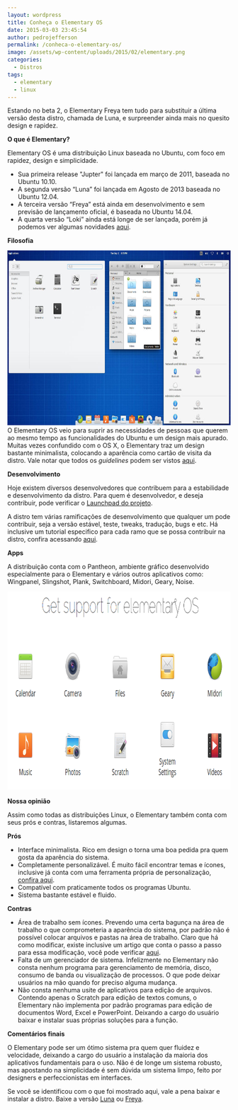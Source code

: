 ```yaml
---
layout: wordpress
title: Conheça o Elementary OS
date: 2015-03-03 23:45:54
author: pedrojefferson
permalink: /conheca-o-elementary-os/
image: /assets/wp-content/uploads/2015/02/elementary.png
categories:
  - Distros
tags:
  - elementary
  - linux
---
```


Estando no beta 2, o Elementary Freya tem tudo para substituir a última versão desta distro, chamada de Luna, e surpreender ainda mais no quesito design e rapidez.

<strong>O que é Elementary?</strong>

Elementary OS é uma distribuição Linux baseada no Ubuntu, com foco em rapidez, design e simplicidade.
<ul>
	<li>Sua primeira release "Jupter" foi lançada em março de 2011, baseada no Ubuntu 10.10.</li>
	<li>A segunda versão “Luna” foi lançada em Agosto de 2013 baseada no Ubuntu 12.04.</li>
	<li>A terceira versão “Freya” está ainda em desenvolvimento e sem previsão de lançamento oficial, é baseada no Ubuntu 14.04.</li>
	<li>A quarta versão “Loki” ainda está longe de ser lançada, porém já podemos ver algumas novidades <a title="Elementary 0.4" href="http://elementaryosbr.org/sistema/novidades-elementary-os-0-4/" target="_blank">aqui</a>.</li>
</ul>
<strong>Filosofia</strong>

<a href="/assets/wp-content/uploads/2015/02/ui.jpeg"><img class="aligncenter wp-image-1062" src="/assets/wp-content/uploads/2015/02/ui.jpeg" alt="User Interface" width="699" height="395" /></a>
O Elementary OS veio para suprir as necessidades de pessoas que querem ao mesmo tempo as funcionalidades do Ubuntu e um design mais apurado. Muitas vezes confundido com o OS X, o Elementary traz um design bastante minimalista, colocando a aparência como cartão de visita da distro. Vale notar que todos os <em>guidelines</em> podem ser vistos <a title="Human Interface Guidelines Elementary" href="//elementary.io/docs/human-interface-guidelines" target="_blank">aqui</a>.

<strong>Desenvolvimento</strong>

Hoje existem diversos desenvolvedores que contribuem para a estabilidade e desenvolvimento da distro. Para quem é desenvolvedor, e deseja contribuir, pode verificar o <a title="ElementaryOS" href="https://launchpad.net/elementaryos" target="_blank">Launchpad do projeto</a>.

A distro tem várias ramificações de desenvolvimento que qualquer um pode contribuir, seja a versão estável, teste, tweaks, tradução, bugs e etc. Há inclusive um tutorial especifico para cada ramo que se possa contribuir na distro, confira acessando <a title="Developer Space" href="http://elementary.io/developer" target="_blank">aqui</a>.

<strong>Apps</strong>

A distribuição conta com o Pantheon, ambiente gráfico desenvolvido especialmente para o Elementary e vários outros aplicativos como: Wingpanel, Slingshot, Plank, Switchboard, Midori, Geary, Noise.

<a href="/assets/wp-content/uploads/2015/02/apps.png"><img class="aligncenter wp-image-1057 size-full" src="/assets/wp-content/uploads/2015/02/apps.png" alt="apps-elementary" width="929" height="448" /></a>

<strong>Nossa opinião</strong>

Assim como todas as distribuições Linux, o Elementary também conta com seus prós e contras, listaremos algumas.

<strong>Prós</strong>
<ul>
	<li>Interface minimalista. Rico em design o torna uma boa pedida pra quem gosta da aparência do sistema.</li>
	<li>Completamente personalizável. É muito fácil encontrar temas e ícones, inclusive já conta com uma ferramenta própria de personalização, <a href="http://elementaryosbr.org/customizacao/conheca-o-elementary-tweaks/" target="_blank">confira aqui</a>.</li>
	<li>Compatível com praticamente todos os programas Ubuntu.</li>
	<li>Sistema bastante estável e fluido.</li>
</ul>
<strong>Contras</strong>
<ul>
	<li>Área de trabalho sem ícones. Prevendo uma certa bagunça na área de trabalho o que comprometeria a aparência do sistema, por padrão não é possível colocar arquivos e pastas na área de trabalho. Claro que há como modificar, existe inclusive um artigo que conta o passo a passo para essa modificação, você pode verificar <a href="http://helpdeskgeek.com/linux-tips/unlock-the-desktop-and-panel-in-elementary-os/" target="_blank"> aqui</a>.</li>
	<li>Falta de um gerenciador de sistema. Infelizmente no Elementary não consta nenhum programa para gerenciamento de memória, disco, consumo de banda ou visualização de processos. O que pode deixar usuários na mão quando for preciso alguma mudança.</li>
	<li>Não consta nenhuma usite de aplicativos para edição de arquivos. Contendo apenas o Scratch para edição de textos comuns, o Elementary não implementa por padrão programas para edição de documentos Word, Excel e PowerPoint. Deixando a cargo do usuário baixar e instalar suas próprias soluções para a função.</li>
</ul>
<strong>Comentários finais</strong>

O Elementary pode ser um ótimo sistema pra quem quer fluidez e velocidade, deixando a cargo do usuário a instalação da maioria dos aplicativos fundamentais para o uso. Não é de longe um sistema robusto, mas apostando na simplicidade é sem dúvida um sistema limpo, feito por designers e perfeccionistas em interfaces.

Se você se identificou com o que foi mostrado aqui, vale a pena baixar e instalar a distro. Baixe a versão <a href="http://elementary.io/" target="_blank">Luna</a> ou <a href="http://beta.elementary.io/" target="_blank">Freya</a>.